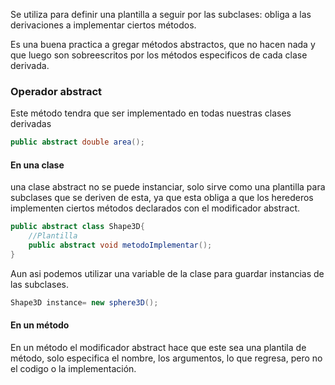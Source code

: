 Se utiliza para definir una plantilla a seguir por las subclases: obliga a las derivaciones a implementar ciertos métodos.

Es una buena practica a gregar métodos abstractos, que no hacen nada y que luego son sobreescritos por los métodos especificos de cada clase derivada.

### Operador abstract

Este método tendra que ser implementado en todas nuestras clases derivadas
```java
public abstract double area();
```

#### En una clase
una clase abstract no se puede instanciar, solo sirve como una plantilla para subclases que se deriven de esta, ya que esta obliga a que los herederos implementen ciertos métodos declarados con el modificador abstract.
```java
public abstract class Shape3D{
	//Plantilla
	public abstract void metodoImplementar();
}
```
Aun asi podemos utilizar una variable de la clase para guardar instancias de las subclases.
```java
Shape3D instance= new sphere3D();
```

#### En un método
En un método el modificador abstract hace que este sea una plantila de método, solo especifica el nombre, los argumentos, lo que regresa, pero no el codigo o la implementación.
